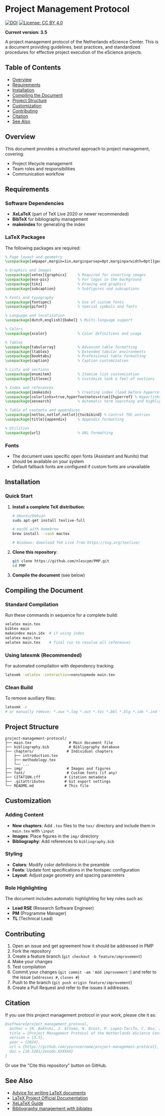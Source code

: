 # Project Management Protocol 

[![DOI](https://zenodo.org/badge/DOI/10.5281/zenodo.XXXXXX.svg)](https://doi.org/10.5281/zenodo.XXXXXX)
[![License: CC BY 4.0](https://img.shields.io/badge/License-CC%20BY%204.0-lightgrey.svg)](https://creativecommons.org/licenses/by/4.0/)

**Current version: 3.5**

A project management protocol of the Netherlands eScience Center. This is a document providing guidelines, best practices, and standardized procedures for effective project execution of the eScience projects.

## Table of Contents

- [Overview](#overview)
- [Requirements](#requirements)
- [Installation](#installation)
- [Compiling the Document](#compiling-the-document)
- [Project Structure](#project-structure)
- [Customization](#customization)
- [Contributing](#contributing)
- [Citation](#citation)
- [See Also](#see-also)

## Overview

This document provides a structured approach to project management, covering:
- Project lifecycle management
- Team roles and responsibilities
- Communication workflow

## Requirements

### Software Dependencies

- **XeLaTeX** (part of TeX Live 2020 or newer recommended)
- **BibTeX** for bibliography management
- **makeindex** for generating the index

### LaTeX Packages

The following packages are required:

```latex
% Page layout and geometry
\usepackage[a4paper,margin=1in,marginparsep=0pt,marginparwidth=0pt]{geometry}

% Graphics and images
\usepackage[xetex]{graphicx}     % Required for inserting images
\usepackage{eso-pic}             % For logos in the background
\usepackage{tikz}                % Drawing and graphics
\usepackage{subcaption}          % Subfigures and subcaptions

% Fonts and typography
\usepackage{fontspec}            % Use of custom fonts
\usepackage{pifont}              % Special symbols and fonts

% Language and localization
\usepackage[dutch,english]{babel} % Multi-language support

% Colors
\usepackage{xcolor}              % Color definitions and usage

% Tables
\usepackage{tabularray}          % Advanced table formatting
\usepackage{ltablex}             % Extended tabular environments
\usepackage{booktabs}            % Professional table formatting
\usepackage{caption}             % Caption customization

% Lists and sections
\usepackage{enumitem}            % Itemize list customization
\usepackage{titlesec}            % Customize look & feel of sections

% Index and references
\usepackage{imakeidx}            % Creating index (load before hyperref)
\usepackage[colorlinks=true,hyperfootnotes=true]{hyperref} % Hyperlinks
\usepackage{xesearch}            % Automatic term searching and highlighting

% Table of contents and appendices
\usepackage[nottoc,notlof,notlot]{tocbibind} % Control TOC entries
\usepackage[title]{appendix}     % Appendix formatting

% Utilities
\usepackage{url}                 % URL formatting
```

### Fonts

- The document uses specific open fonts (Assistant and Nunito) that should be available on your system
- Default fallback fonts are configured if custom fonts are unavailable

## Installation

### Quick Start

1. **Install a complete TeX distribution**:
   ```bash
   # Ubuntu/Debian
   sudo apt-get install texlive-full
   
   # macOS with Homebrew
   brew install --cask mactex
   
   # Windows: Download TeX Live from https://tug.org/texlive/
   ```

2. **Clone this repository**:
   ```bash
   git clone https://github.com/nlescpm/PMP.git
   cd PMP
   ```

3. **Compile the document** (see below)

## Compiling the Document

### Standard Compilation

Run these commands in sequence for a complete build:

```bash
xelatex main.tex 
bibtex main
makeindex main.idx  # if using index
xelatex main.tex 
xelatex main.tex    # final run to resolve all references
```

### Using latexmk (Recommended)

For automated compilation with dependency tracking:

```bash
latexmk -xelatex -interaction=nonstopmode main.tex
```

### Clean Build

To remove auxiliary files:

```bash
latexmk -c
# or manually remove: *.aux *.log *.out *.toc *.bbl *.blg *.idx *.ind *.ilg
```

## Project Structure

```
project-management-protocol/
├── main.tex                 # Main document file
├── bibliography.bib         # Bibliography database
├── chapters/               # Individual chapters
│   ├── introduction.tex
│   ├── methodology.tex
│   └── ...
├── img/                    # Images and figures
├── font/                   # Custom fonts (if any)
├── CITATION.cff           # Citation metadata
├── .gitattributes         # Git export settings
└── README.md              # This file
```

## Customization

### Adding Content

- **New chapters**: Add `.tex` files to the `tex/` directory and include them in `main.tex` with `\input`
- **Images**: Place figures in the `img/` directory
- **Bibliography**: Add references to `bibliography.bib`

### Styling

- **Colors**: Modify color definitions in the preamble
- **Fonts**: Update font specifications in the fontspec configuration
- **Layout**: Adjust page geometry and spacing parameters

### Role Highlighting

The document includes automatic highlighting for key roles such as:
- **Lead RSE** (Research Software Engineer)
- **PM** (Programme Manager)  
- **TL** (Technical Lead)

## Contributing

1. Open an issue and get agreement how it should be addressed in PMP
2. Fork the repository
3. Create a feature branch (`git checkout -b feature/improvement`)
4. Make your changes
5. Test compilation
6. Commit your changes (`git commit -am 'Add improvement'`) and refer to the issue (`addresses #`, `closes #`)
7. Push to the branch (`git push origin feature/improvement`)
8. Create a Pull Request and refer to the issues it addresses.

## Citation

If you use this project management protocol in your work, please cite it as:

```bibtex
@software{project_management_protocol,
  author = {R. Bakhshi, J. Attema, N. Drost, P. Lopez-Tarifa, C. Bos, J. Maassen, C. Martinez and the Netherlands eScience Center},
  title = {Project Management Protocol of the Netherlands eScience Center},
  version = {3.5},
  year = {2024},
  url = {https://github.com/yourusername/project-management-protocol},
  doi = {10.5281/zenodo.XXXXXX}
}
```

Or use the "Cite this repository" button on GitHub.

## See Also

* [Advice for writing LaTeX documents](https://github.com/dspinellis/latex-advice)
* [LaTeX Project Official Documentation](https://www.latex-project.org/help/documentation/)
* [XeLaTeX Guide](https://www.overleaf.com/learn/latex/XeLaTeX)
* [Bibliography management with biblatex](https://www.overleaf.com/learn/latex/Bibliography_management_with_biblatex)
